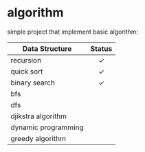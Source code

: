 # algorithm

simple project that implement basic algorithm:

| Data Structure  | Status |
| ------------- | :-------------: |
| recursion | &check;|
| quick sort | &check;|
| binary search | &check;|
| bfs | |
| dfs | |
| djikstra algorithm | |
| dynamic programming | |
| greedy algorithm | |